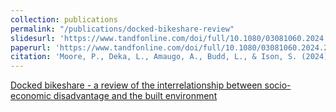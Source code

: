```yaml
---
collection: publications
permalink: "/publications/docked-bikeshare-review"
slidesurl: 'https://www.tandfonline.com/doi/full/10.1080/03081060.2024.2358105'
paperurl: 'https://www.tandfonline.com/doi/full/10.1080/03081060.2024.2358105'
citation: 'Moore, P., Deka, L., Amaugo, A., Budd, L., & Ison, S. (2024). &quot;Docked bikeshare - a review of the interrelationship between socio-economic disadvantage and the built environment.&quot; <i>Transportation Planning and Technology </i>.  1–21.'
---
```


[Docked bikeshare - a review of the interrelationship between socio-economic disadvantage and the built environment](https://www.tandfonline.com/doi/full/10.1080/03081060.2024.2358105)
